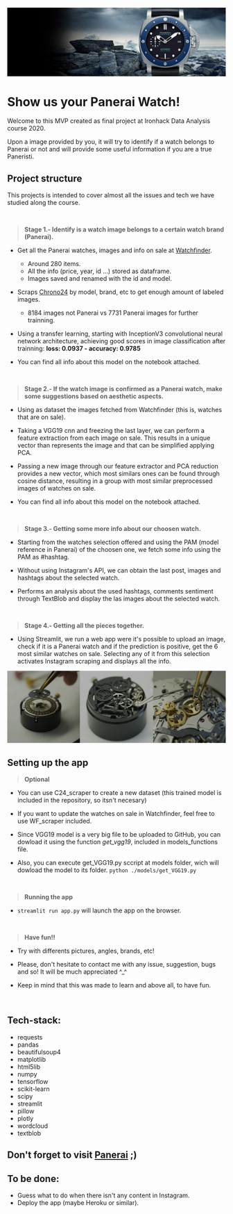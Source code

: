 ![Image](data/st_imgs/panerai_readme_header.png)
# **Show us your Panerai Watch!**

Welcome to this MVP created as final project at Ironhack Data Analysis course 2020.

Upon a image provided by you, it will try to identify if a watch belongs to Panerai or not and will provide some useful 
information if you are a true Paneristi.

## Project structure

This projects is intended to cover almost all the issues and tech we have studied along the course.

&nbsp;

> **Stage 1.- Identify is a watch image belongs to a certain watch brand (Panerai).**

- Get all the Panerai watches, images and info on sale at [Watchfinder](https://www.watchfinder.co.uk).
    - Around 280 items.
    - All the info (price, year, id ...) stored as dataframe.
    - Images saved and renamed with the id and model.
    
- Scraps [Chrono24](https://www.chrono24.com) by model, brand, etc  to get enough amount of labeled images.
    - 8184 images not Panerai vs 7731 Panerai images for further trainning.
    
- Using a transfer learning, starting with InceptionV3 convolutional neural network architecture, achieving good scores 
in image classification 
after trainning: 
    **loss: 0.0937 - accuracy: 0.9785** 
    
- You can find all info about this model on the notebook attached.

&nbsp;

> **Stage 2.- If the watch image is confirmed as a Panerai watch, make some suggestions based on aesthetic aspects.**

- Using as dataset the images fetched from Watchfinder (this is, watches that are on sale).

- Taking a VGG19 cnn and freezing the last layer, we can perform a feature extraction from each image on sale.
This results in a unique vector than represents the image and that can be simplified applying PCA.

- Passing a new image through our feature extractor and PCA reduction provides a new vector, which most similars ones 
can be found through cosine distance, resulting in a group with most similar preprocessed images of watches on sale.

- You can find all info about this model on the notebook attached.

&nbsp;

> **Stage 3.- Getting some more info about our choosen watch.**
   
- Starting from the watches selection offered and using the PAM (model reference in Panerai) of the choosen one,
we fetch some info using the PAM as #hashtag.

- Without using Instagram's API, we can obtain the last post, images and hashtags about the selected watch. 

- Performs an analysis about the used hashtags, comments sentiment through TextBlob and display the las images about the selected watch.

&nbsp;

> **Stage 4.- Getting all the pieces together.**

- Using Streamlit, we run a web app were it's possible to upload an image, check if it is a Panerai watch and if the
prediction is positive, get the 6 most similar watches on sale. Selecting any of it from this selection activates Instagram
scraping and displays all the info.


![Image](data/st_imgs/middle_image_readme.png)

## Setting up the app

> **Optional**
- You can use C24_scraper to create a new dataset (this trained model is included in the repository, so itsn't necesary)

- If you want to update the watches on sale in Watchfinder, feel free to use WF_scraper included.

- Since VGG19 model is a very big file to be uploaded to GitHub, you can dowload it using the function *get_vgg19*, 
included in models_functions file.
- Also, you can execute get_VGG19.py sccript at models folder, wich will dowload the model to its folder. 
`python ./models/get_VGG19.py`

&nbsp;

> **Running the app**
- `streamlit run app.py` will launch the app on the browser.

&nbsp;

> **Have fun!!**
- Try with differents pictures, angles, brands, etc!

- Please, don't hesitate to contact me with any issue, suggestion, bugs and so!
It will be much appreciated  ^_^

- Keep in mind that this was made to learn and above all, to have fun.

&nbsp;

## Tech-stack:
- requests
- pandas
- beautifulsoup4
- matplotlib
- html5lib
- numpy
- tensorflow
- scikit-learn
- scipy
- streamlit
- pillow
- plotly
- wordcloud
- textblob

## Don't forget to visit [Panerai](https://www.panerai.com) ;)

## To be done:
- Guess what to do when there isn't any content in Instagram.
- Deploy the app (maybe Heroku or similar).





